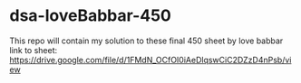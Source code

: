 # dsa-loveBabbar-450
This repo will contain my solution to these final 450 sheet by love babbar
link to sheet: https://drive.google.com/file/d/1FMdN_OCfOI0iAeDlqswCiC2DZzD4nPsb/view
